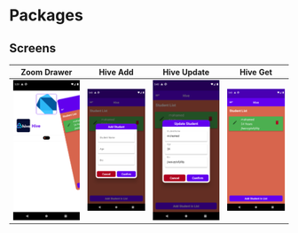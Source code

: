 # Packages 

## Screens

| Zoom Drawer | Hive Add | Hive Update | Hive Get |
|:------:|:-------:|:-------:|:-------:|
|![](./zoom.png)|![](./hive_add.png)|![](./hive_update.png)|![](./hive_get.png)
